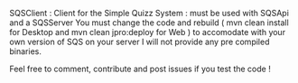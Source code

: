 SQSClient : Client for the Simple Quizz System : must be used with SQSApi and a SQSServer
You must change the code and rebuild ( mvn clean install for Desktop and mvn clean jpro:deploy for Web ) to accomodate with your own version of SQS on your server
I will not provide any pre compiled binaries.

Feel free to comment, contribute and post issues if you test the code !
